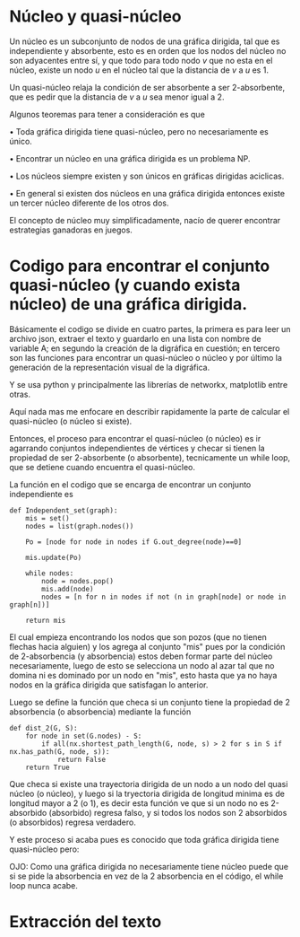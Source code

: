 # Núcleo y quasi-núcleo
Un núcleo es un subconjunto de nodos de una gráfica dirigida, tal que es independiente y absorbente, esto es en orden que los nodos del núcleo no son adyacentes entre sí, y que todo para todo nodo $v$ que no esta en el núcleo, existe un nodo $u$ en el núcleo tal que la distancia de $v$ a $u$ es 1.

Un quasi-núcleo relaja la condición de ser absorbente a ser 2-absorbente, que es pedir que la distancia de $v$ a $u$ sea menor igual a 2.

Algunos teoremas para tener a consideración es que

  $\bullet$ Toda gráfica dirigida tiene quasi-núcleo, pero no necesariamente es único.

  $\bullet$ Encontrar un núcleo en una gráfica dirigida es un problema NP.

  $\bullet$ Los núcleos siempre existen y son únicos en gráficas dirigidas aciclicas.

  $\bullet$ En general si existen dos núcleos en una gráfica dirigida entonces existe un tercer núcleo diferente de los otros dos.

El concepto de núcleo muy simplificadamente, nacío de querer encontrar estrategias ganadoras en juegos.

# Codigo para encontrar el conjunto quasi-núcleo (y cuando exista núcleo) de una gráfica dirigida.

Básicamente el codigo se divide en cuatro partes, la primera es para leer un archivo json, extraer el texto y guardarlo en una lista con nombre de variable A; en segundo la creación de la digráfica en cuestión; en tercero son las funciones para encontrar un quasi-núcleo o núcleo y por último la generación de la representación visual de la digráfica.

Y se usa python y principalmente las librerías de networkx, matplotlib entre otras.
  
Aquí nada mas me enfocare en describir rapidamente la parte de calcular el quasi-núcleo (o núcleo si existe).

Entonces, el proceso para encontrar el quasí-núcleo (o núcleo) es ir agarrando conjuntos independientes de vértices y checar si tienen la propiedad de ser 2-absorbente (o absorbente), tecnicamente un while loop, que se detiene cuando encuentra el quasi-núcleo.

La función en el codigo que se encarga de encontrar un conjunto independiente es 

    def Independent_set(graph):
        mis = set()
        nodes = list(graph.nodes())
    
        Po = [node for node in nodes if G.out_degree(node)==0]
    
        mis.update(Po)
    
        while nodes:
            node = nodes.pop()
            mis.add(node)
            nodes = [n for n in nodes if not (n in graph[node] or node in graph[n])]
    
        return mis

El cual empieza encontrando los nodos que son pozos (que no tienen flechas hacia alguien) y los agrega al conjunto "mis" pues por la condición de 2-absorbencia (y absorbencia) estos deben formar parte del núcleo necesariamente, luego de esto se selecciona un nodo al azar tal que no domina ni es dominado por un nodo en "mis", esto hasta que ya no haya nodos en la gráfica dirigida que satisfagan lo anterior.

Luego se define la función que checa si un conjunto tiene la propiedad de 2 absorbencia (o absorbencia) mediante la función
    
    def dist_2(G, S):
        for node in set(G.nodes) - S:
            if all(nx.shortest_path_length(G, node, s) > 2 for s in S if nx.has_path(G, node, s)):
                return False
        return True

Que checa si existe una trayectoria dirigida de un nodo a un nodo del quasi núcleo (o núcleo), y luego si la tryectoria dirigida de longitud minima es de longitud mayor a 2 (o 1), es decir esta función ve que si un nodo no es 2-absorbido (absorbido) regresa falso, y si todos los nodos son 2 absorbidos (o absorbidos) regresa verdadero.

Y este proceso si acaba pues es conocido que toda gráfica dirigida tiene quasi-núcleo pero:

OJO: Como una gráfica dirigida no necesariamente tiene núcleo puede que si se pide la absorbencia en vez de la 2 absorbencia en el código, el while loop nunca acabe.

# Extracción del texto

